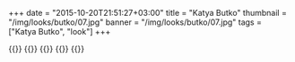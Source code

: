 +++
date = "2015-10-20T21:51:27+03:00"
title = "Katya Butko"
thumbnail = "/img/looks/butko/07.jpg"
banner = "/img/looks/butko/07.jpg"
tags = ["Katya Butko", "look"]
+++

{{<mkimage src="/img/looks/butko/01.jpg">}}
{{<mkimage src="/img/looks/butko/04.jpg">}}
{{<mkimage src="/img/looks/butko/05.jpg">}}
{{<mkimage src="/img/looks/butko/06.jpg">}}
{{<mkimage src="/img/looks/butko/07.jpg">}}
